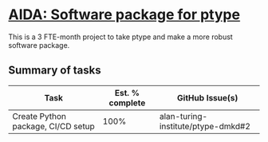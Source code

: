 # [AIDA: Software package for ptype](https://github.com/alan-turing-institute/Hut23/issues/438)

This is a 3 FTE-month project to take ptype and make a more robust software package.

## Summary of tasks

| Task | Est. % complete | GitHub Issue(s) |
| --- | --- | --- |
| Create Python package, CI/CD setup | 100% | alan-turing-institute/ptype-dmkd#2 |
